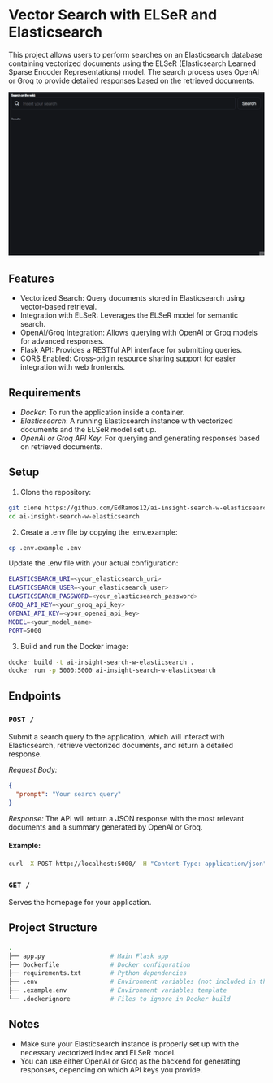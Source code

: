 # Vector Search with ELSeR and Elasticsearch

This project allows users to perform searches on an Elasticsearch database containing vectorized documents using the ELSeR (Elasticsearch Learned Sparse Encoder Representations) model. The search process uses OpenAI or Groq to provide detailed responses based on the retrieved documents.

![](https://github.com/EdRamos12/ai-insight-search-w-elasticsearch/blob/master/img/example.gif?raw=true)

## Features

- Vectorized Search: Query documents stored in Elasticsearch using vector-based retrieval.
- Integration with ELSeR: Leverages the ELSeR model for semantic search.
- OpenAI/Groq Integration: Allows querying with OpenAI or Groq models for advanced responses.
- Flask API: Provides a RESTful API interface for submitting queries.
- CORS Enabled: Cross-origin resource sharing support for easier integration with web frontends.

## Requirements

- *Docker*: To run the application inside a container.
- *Elasticsearch*: A running Elasticsearch instance with vectorized documents and the ELSeR model set up.
- *OpenAI or Groq API Key*: For querying and generating responses based on retrieved documents.

## Setup

1. Clone the repository:

```bash
git clone https://github.com/EdRamos12/ai-insight-search-w-elasticsearch
cd ai-insight-search-w-elasticsearch
```

2. Create a .env file by copying the .env.example:

```bash
cp .env.example .env
```

Update the .env file with your actual configuration:

```bash
ELASTICSEARCH_URI=<your_elasticsearch_uri>
ELASTICSEARCH_USER=<your_elasticsearch_user>
ELASTICSEARCH_PASSWORD=<your_elasticsearch_password>
GROQ_API_KEY=<your_groq_api_key>
OPENAI_API_KEY=<your_openai_api_key>
MODEL=<your_model_name>
PORT=5000
```

3. Build and run the Docker image:

```bash
docker build -t ai-insight-search-w-elasticsearch .
docker run -p 5000:5000 ai-insight-search-w-elasticsearch
```

## Endpoints
### `POST /`
Submit a search query to the application, which will interact with Elasticsearch, retrieve vectorized documents, and return a detailed response.

*Request Body:*
```json
{
  "prompt": "Your search query"
}
```
*Response:*
The API will return a JSON response with the most relevant documents and a summary generated by OpenAI or Groq.

#### Example:
```bash
curl -X POST http://localhost:5000/ -H "Content-Type: application/json" -d '{"prompt": "What films did Jim Carrey participate in?"}'
```

### `GET /`
Serves the homepage for your application.

## Project Structure
```bash
.
├── app.py                  # Main Flask app
├── Dockerfile              # Docker configuration
├── requirements.txt        # Python dependencies
├── .env                    # Environment variables (not included in the repo)
├── .example.env            # Environment variables template
└── .dockerignore           # Files to ignore in Docker build
```

## Notes

- Make sure your Elasticsearch instance is properly set up with the necessary vectorized index and ELSeR model.
- You can use either OpenAI or Groq as the backend for generating responses, depending on which API keys you provide.
